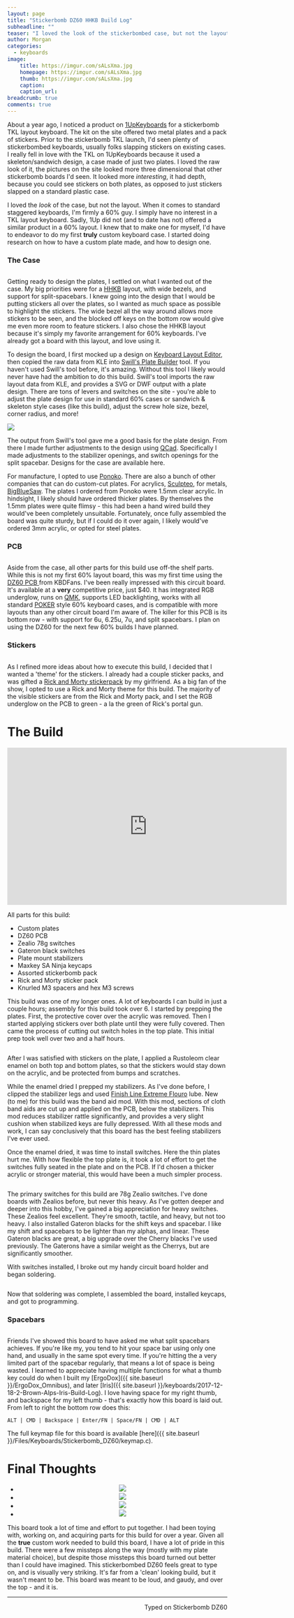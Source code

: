 ```yaml
---
layout: page
title: "Stickerbomb DZ60 HHKB Build Log"
subheadline: ""
teaser: "I loved the look of the stickerbombed case, but not the layout. I'm firmly a 60% guy, I simply didn't have interest in a TKL layout board. I knew that to make one for myself, and to have the HHKB layout I love, I'd have to endeavor to build my first truly custom keyboard case."
author: Morgan
categories:
  - keyboards
image:
    title: https://imgur.com/sALsXma.jpg
    homepage: https://imgur.com/sALsXma.jpg
    thumb: https://imgur.com/sALsXma.jpg
    caption:
    caption_url:
breadcrumb: true
comments: true
---
```


About a year ago, I noticed a product on [1UpKeyboards](https://1upkeyboards.com/diy-tkl-2-plate-ss-sticker-kit.html) for a stickerbomb TKL layout keyboard. The kit on the site offered two metal plates and a pack of stickers. Prior to the stickerbomb TKL launch, I'd seen plenty of stickerbombed keyboards, usually folks slapping stickers on existing cases. I really fell in love with the TKL on 1UpKeyboards because it used a skeleton/sandwich design, a case made of just two plates. I loved the raw look of it, the pictures on the site looked more three dimensional that other stickerbomb boards I'd seen. It looked more _interesting_, it had depth, because you could see stickers on both plates, as opposed to just stickers slapped on a standard plastic case.

I loved the _look_ of the case, but not the layout. When it comes to standard staggered keyboards, I'm firmly a 60% guy. I simply have no interest in a TKL layout keyboard. Sadly, 1Up did not (and to date has not) offered a similar product in a 60% layout. I knew that to make one for myself, I'd have to endeavor to do my first **truly** custom keyboard case. I started doing research on how to have a custom plate made, and how to design one.

### The Case

<center>
<a href="https://imgur.com/aixKgw3.jpg" data-fancybox>
	<img src="https://imgur.com/aixKgw3.jpg" alt="" />
</a></center>

Getting ready to design the plates, I settled on what I wanted out of the case. My big priorities were for a [HHKB](https://en.wikipedia.org/wiki/Happy_Hacking_Keyboard) layout, with wide bezels, and support for split-spacebars. I knew going into the design that I would be putting stickers all over the plates, so I wanted as much space as possible to highlight the stickers. The wide bezel all the way around allows more stickers to be seen, and the blocked off keys on the bottom row would give me even more room to feature stickers. I also chose the HHKB layout because it's simply my favorite arrangement for 60% keyboards. I've already got a board with this layout, and love using it.

To design the board, I first mocked up a design on [Keyboard Layout Editor](http://www.keyboard-layout-editor.com/), then copied the raw data from KLE into [Swill's Plate Builder](http://builder.swillkb.com/) tool. If you haven't used Swill's tool before, it's amazing. Without this tool I likely would never have had the ambition to do this build. Swill's tool imports the raw layout data from KLE, and provides a SVG or DWF output with a plate design. There are tons of levers and switches on the site - you're able to adjust the plate design for use in standard 60% cases or sandwich & skeleton style cases (like this build), adjust the screw hole size, bezel, corner radius, and more!

![](https://imgur.com/iQGXhSJ.jpg)

The output from Swill's tool gave me a good basis for the plate design. From there I made further adjustments to the design using [QCad](https://qcad.org/en/). Specifically I made adjustments to the stabilizer openings, and switch openings for the split spacebar. Designs for the case are available here.

For manufacture, I opted to use [Ponoko](https://www.ponoko.com/). There are also a bunch of other companies that can do custom-cut plates. For acrylics, [Sculpteo](https://www.sculpteo.com/en/), for metals, [BigBlueSaw](http://www.bigbluesaw.com/). The plates I ordered from Ponoko were 1.5mm clear acrylic. In hindsight, I likely should have ordered thicker plates. By themselves the 1.5mm plates were quite flimsy - this had been a hand wired build they would've been completely unsuitable. Fortunately, once fully assembled the board was quite sturdy, but if I could do it over again, I likely would've ordered 3mm acrylic, or opted for steel plates.

### PCB

<center>
<a href="https://imgur.com/vVGwyHo.jpg" data-fancybox>
	<img src="https://imgur.com/vVGwyHo.jpg" alt="" />
</a></center>


Aside from the case, all other parts for this build use off-the shelf parts. While this is not my first 60% layout board, this was my first time using the [DZ60 PCB ](https://kbdfans.myshopify.com/products/dz60-60-pcb) from KBDFans. I've been really impressed with this circuit board. It's available at a **very** competitive price, just $40. It has integrated RGB underglow, runs on [QMK](http://qmk.fm/), supports LED backlighting, works with all standard [POKER](https://deskthority.net/wiki/Vortex_Pok3r) style 60% keyboard cases, and is compatible with more layouts than any other circuit board I'm aware of. The killer for this PCB is its bottom row - with support for 6u, 6.25u, 7u, and split spacebars. I plan on using the DZ60 for the next few 60% builds I have planned.

### Stickers

<center>
<a href="https://imgur.com/gZb241r.jpg" data-fancybox>
	<img src="https://imgur.com/gZb241r.jpg" alt="" />
</a></center>

As I refined more ideas about how to execute this build, I decided that I wanted a 'theme' for the stickers. I already had a couple sticker packs, and was gifted a [Rick and Morty stickerpack](http://amzn.to/2r0wjpg) by my girlfriend. As a big fan of the show, I opted to use a Rick and Morty theme for this build. The majority of the visible stickers are from the Rick and Morty pack, and I set the RGB underglow on the PCB to green - a la the green of Rick's portal gun.

# The Build

<div class="video-responsive">
    <iframe width="640" height="360" src="http://www.youtube.com/embed/ycS9kv-ioRA" frameborder="0" allowfullscreen></iframe>
</div>

All parts for this build:

+ Custom plates
+ DZ60 PCB
+ Zealio 78g switches
+ Gateron black switches
+ Plate mount stabilizers
+ Maxkey SA Ninja keycaps
+ Assorted stickerbomb pack
+ Rick and Morty sticker pack
+ Knurled M3 spacers and hex M3 screws

This build was one of my longer ones. A lot of keyboards I can build in just a couple hours; assembly for this build took over 6. I started by prepping the plates. First, the protective cover over the acrylic was removed. Then I started applying stickers over both plate until they were fully covered. Then came the process of cutting out switch holes in the top plate. This initial prep took well over two and a half hours.

<center>
<a href="https://imgur.com/RtNXFFW.jpg" data-fancybox>
	<img src="https://imgur.com/RtNXFFW.jpg" alt="" />
</a></center>

After I was satisfied with stickers on the plate, I applied a Rustoleom clear enamel on both top and bottom plates, so that the stickers would stay down on the acrylic, and be protected from bumps and scratches.

While the enamel dried I prepped my stabilizers. As I've done before, I clipped the stabilizer legs and used [Finish Line Extreme Flouro](http://amzn.to/2D3lIvj) lube. New (to me) for this build was the band aid mod. With this mod, sections of cloth band aids are cut up and applied on the PCB, below the stabilizers. This mod reduces stabilizer rattle significantly, and provides a very slight cushion when stabilized keys are fully depressed. With all these mods and work, I can say conclusively that this board has the best feeling stabilizers I've ever used.

Once the enamel dried, it was time to install switches. Here the thin plates hurt me. With how flexible the top plate is, it took a lot of effort to get the switches fully seated in the plate and on the PCB. If I'd chosen a thicker acrylic or stronger material, this would have been a much simpler process.

<center>
<a href="https://imgur.com/AeCJcv0.jpg" data-fancybox>
	<img src="https://imgur.com/AeCJcv0.jpg" alt="" />
</a></center>

The primary switches for this build are 78g Zealio switches. I've done boards with Zealios before, but never this heavy. As I've gotten deeper and deeper into this hobby, I've gained a big appreciation for heavy switches. These Zealios feel excellent. They're smooth, tactile, and heavy, but not too heavy. I also installed Gateron blacks for the shift keys and spacebar. I like my shift and spacebars to be lighter than my alphas, and linear. These Gateron blacks are great, a big upgrade over the Cherry blacks I've used previously. The Gaterons have a similar weight as the Cherrys, but are significantly smoother.

With switches installed, I broke out my handy circuit board holder and began soldering.

<center>
<a href="https://imgur.com/VMGf3WM.jpg" data-fancybox>
	<img src="https://imgur.com/VMGf3WM.jpg" alt="" />
</a></center>

Now that soldering was complete, I assembled the board, installed keycaps, and got to programming.

### Spacebars

<center>
<a href="https://imgur.com/pMx1Ndo.jpg" data-fancybox>
	<img src="https://imgur.com/pMx1Ndo.jpg" alt="" />
</a></center>

Friends I've showed this board to have asked me what split spacebars achieves. If you're like my, you tend to hit your space bar using only one hand, and usually in the same spot every time. If you're hitting the a very limited part of the spacebar regularly, that means a lot of space is being wasted. I learned to appreciate having multiple functions for what a thumb key could do when I built my [ErgoDox]({{ site.baseurl }}/ErgoDox_Omnibus), and later [Iris]({{ site.baseurl }}/keyboards/2017-12-18-2-Brown-Alps-Iris-Build-Log). I love having space for my right thumb, and backspace for my left thumb - that's exactly how this board is laid out. From left to right the bottom row does this:

``` ALT | CMD | Backspace | Enter/FN | Space/FN | CMD | ALT ```

The full keymap file for this board is available [here]({{ site.baseurl }}/Files/Keyboards/Stickerbomb_DZ60/keymap.c).

# Final Thoughts

<center><ul class="clearing-thumbs small-block-grid-4" data-clearing>
  <li><a href="https://imgur.com/sALsXma.jpg"><img data-caption="" src="https://imgur.com/sALsXma.jpg"></a></li>
  <li><a href="https://imgur.com/BH8sDn6.jpg"><img data-caption="" src="https://imgur.com/BH8sDn6.jpg"></a></li>
  <li><a href="https://imgur.com/Fnzl8l1.jpg"><img data-caption="" src="https://imgur.com/Fnzl8l1.jpg"></a></li>
  <li><a href="https://imgur.com/N5Mjj95.jpg"><img data-caption="" src="https://imgur.com/N5Mjj95.jpg"></a></li>      
</ul></center>

This board took a lot of time and effort to put together. I had been toying with, working on, and acquiring parts for this build for over a year. Given all the **true** custom work needed to build this board, I have a lot of pride in this build. There were a few missteps along the way (mostly with my plate material choice), but despite those missteps this board turned out better than I could have imagined. This stickerbombed DZ60 feels great to type on, and is visually very striking. It's far from a 'clean' looking build, but it wasn't meant to be. This board was meant to be loud, and gaudy, and over the top - and it is.


---
<p align="right">Typed on Stickerbomb DZ60</p>
